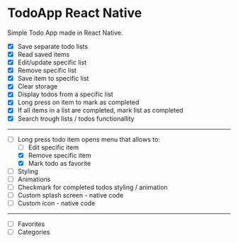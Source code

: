 # TodoApp React Native
Simple Todo App made in React Native.

- [x] Save separate todo lists
- [x] Read saved items
- [x] Edit/update specific list
- [x] Remove specific list
- [x] Save item to specific list
- [x] Clear storage
- [x] Display todos from a specific list
- [x] Long press on item to mark as completed
- [x] If all items in a list are completed, mark list as completed
- [x] Search trough lists / todos functionallity

-----------------------------------------
- [ ] Long press todo item opens menu that allows to:
  - [ ] Edit specific item
  - [x] Remove specific item
  - [x] Mark todo as favorite
- [ ] Styling
- [ ] Animations
- [ ] Checkmark for completed todos styling / animation
- [ ] Custom splash screen - native code
- [ ] Custom icon - native code

-----------------------------------------
- [ ] Favorites
- [ ] Categories
